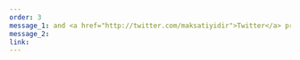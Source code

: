 ```yaml
---
order: 3
message_1: and <a href="http://twitter.com/maksatiyidir">Twitter</a> profiles.
message_2:
link:
---
```

